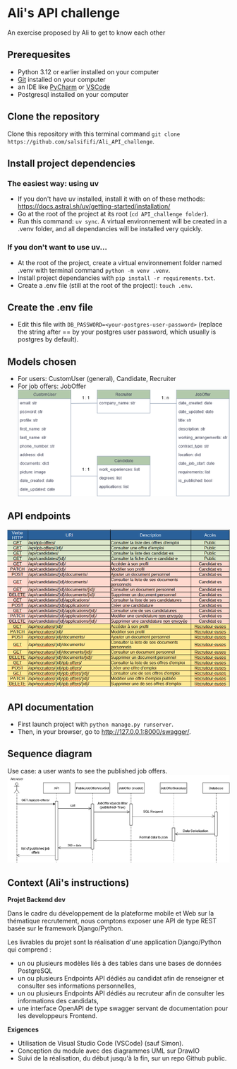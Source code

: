 # Ali's API challenge
An exercise proposed by Ali to get to know each other

## Prerequesites
- Python 3.12 or earlier installed on your computer
- [Git](https://git-scm.com/) installed on your computer
- an IDE like [PyCharm](https://www.jetbrains.com/pycharm/) or [VSCode](https://code.visualstudio.com/)
- Postgresql installed on your computer

## Clone the repository
Clone this repository with this terminal command `git clone https://github.com/salsififi/Ali_API_challenge`.

## Install project dependencies

### The easiest way: using uv
- If you don't have uv installed, install it with on of these methods: 
https://docs.astral.sh/uv/getting-started/installation/
- Go at the root of the project at its root (`cd API_challenge folder`).
- Run this command: `uv sync`. A virtual environnement will be created in a .venv folder, 
and all dependancies will be installed very quickly.

### If you don't want to use uv...
- At the root of the project, create a virtual environnement folder named .venv with terminal command 
`python -m venv .venv`.
- Install project dependancies with `pip install -r requirements.txt`.
- Create a .env file (still at the root of the project): `touch .env`.

## Create the .env file
- Edit this file with `DB_PASSWORD=<your-postgres-user-password>`
(replace the string after == by your postgres user password, which usually is postgres by default).

## Models chosen

- For users: CustomUser (general), Candidate, Recruiter
- For job offers: JobOffer
![Classes diagram](docs/images/classes_diag.png)

## API endpoints
![Endpoints](docs/images/endpoints.png)

## API documentation
- First launch project with `python manage.py runserver`.
- Then, in your browser, go to http://127.0.0.1:8000/swagger/.

## Sequence diagram
Use case: a user wants to see the published job offers.
![Sequence_diag](docs/images/Job_offers_consultation_sequence_diag.png)

## Context (Ali's instructions)

**Projet Backend dev**

Dans le cadre du développement de la plateforme mobile et Web sur la thématique recrutement, nous comptons exposer une API de type REST basée sur le framework Django/Python.

Les livrables du projet sont la réalisation d'une application Django/Python qui comprend :

- un ou plusieurs modèles liés à des tables dans une bases de données PostgreSQL
- un ou plusieurs Endpoints API dédiés au candidat afin de renseigner et consulter ses informations personnelles,
- un ou plusieurs Endpoints API dédiés au recruteur afin de consulter les informations des candidats,
- une interface OpenAPI de type swagger servant de documentation pour les developpeurs Frontend.

**Exigences**

- Utilisation de Visual Studio Code (VSCode) (sauf Simon).
- Conception du module avec des diagrammes UML sur DrawIO
- Suivi de la réalisation, du début jusqu'à la fin, sur un repo Github public.

